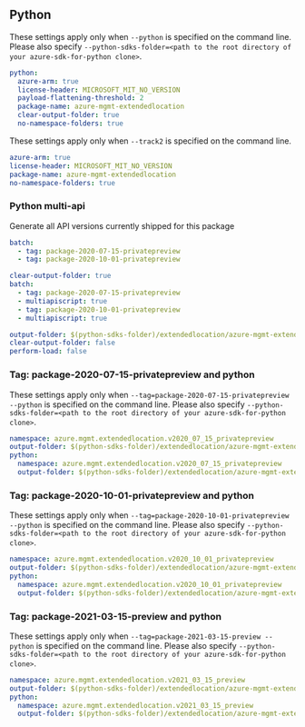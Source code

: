 ## Python

These settings apply only when `--python` is specified on the command line.
Please also specify `--python-sdks-folder=<path to the root directory of your azure-sdk-for-python clone>`.

``` yaml $(python) && !$(track2)
python:
  azure-arm: true
  license-header: MICROSOFT_MIT_NO_VERSION
  payload-flattening-threshold: 2
  package-name: azure-mgmt-extendedlocation
  clear-output-folder: true
  no-namespace-folders: true
```

These settings apply only when `--track2` is specified on the command line.

``` yaml $(python) && $(track2)
azure-arm: true
license-header: MICROSOFT_MIT_NO_VERSION
package-name: azure-mgmt-extendedlocation
no-namespace-folders: true
```

### Python multi-api

Generate all API versions currently shipped for this package

``` yaml $(python) && $(multiapi) && !$(track2)
batch:
  - tag: package-2020-07-15-privatepreview
  - tag: package-2020-10-01-privatepreview
```

``` yaml $(python) && $(multiapi) && $(track2)
clear-output-folder: true
batch:
  - tag: package-2020-07-15-privatepreview
  - multiapiscript: true
  - tag: package-2020-10-01-privatepreview
  - multiapiscript: true
```

``` yaml $(multiapiscript)
output-folder: $(python-sdks-folder)/extendedlocation/azure-mgmt-extendedlocation/azure/mgmt/extendedlocation/
clear-output-folder: false
perform-load: false
```

### Tag: package-2020-07-15-privatepreview and python

These settings apply only when `--tag=package-2020-07-15-privatepreview --python` is specified on the command line.
Please also specify `--python-sdks-folder=<path to the root directory of your azure-sdk-for-python clone>`.

``` yaml $(tag) == 'package-2020-07-15-privatepreview' && $(python)
namespace: azure.mgmt.extendedlocation.v2020_07_15_privatepreview
output-folder: $(python-sdks-folder)/extendedlocation/azure-mgmt-extendedlocation/azure/mgmt/extendedlocation/v2020_07_15_privatepreview
python:
  namespace: azure.mgmt.extendedlocation.v2020_07_15_privatepreview
  output-folder: $(python-sdks-folder)/extendedlocation/azure-mgmt-extendedlocation/azure/mgmt/extendedlocation/v2020_07_15_privatepreview
```

### Tag: package-2020-10-01-privatepreview and python

These settings apply only when `--tag=package-2020-10-01-privatepreview --python` is specified on the command line.
Please also specify `--python-sdks-folder=<path to the root directory of your azure-sdk-for-python clone>`.

``` yaml $(tag) == 'package-2020-10-01-privatepreview' && $(python)
namespace: azure.mgmt.extendedlocation.v2020_10_01_privatepreview
output-folder: $(python-sdks-folder)/extendedlocation/azure-mgmt-extendedlocation/azure/mgmt/extendedlocation/v2020_10_01_privatepreview
python:
  namespace: azure.mgmt.extendedlocation.v2020_10_01_privatepreview
  output-folder: $(python-sdks-folder)/extendedlocation/azure-mgmt-extendedlocation/azure/mgmt/extendedlocation/v2020_10_01_privatepreview
```

### Tag: package-2021-03-15-preview and python

These settings apply only when `--tag=package-2021-03-15-preview --python` is specified on the command line.
Please also specify `--python-sdks-folder=<path to the root directory of your azure-sdk-for-python clone>`.

``` yaml $(tag) == 'package-2021-03-15-preview' && $(python)
namespace: azure.mgmt.extendedlocation.v2021_03_15_preview
output-folder: $(python-sdks-folder)/extendedlocation/azure-mgmt-extendedlocation/azure/mgmt/extendedlocation/v2021_03_15_preview
python:
  namespace: azure.mgmt.extendedlocation.v2021_03_15_preview
  output-folder: $(python-sdks-folder)/extendedlocation/azure-mgmt-extendedlocation/azure/mgmt/extendedlocation/v2021_03_15_preview
```
